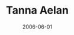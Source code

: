 ---
layout: cassette
title: "Tanna Aelan"
date: 2006-06-01
publish: 2016-06-01
category: Single
tags: [rexly, way_back_productions]
artist: "Rexly"
description: "Tanna Aelan<br>ft. Way Back Productions"
artwork: "rexly-tanna-aelan"
download: "vfSNTE"
song: "'rexly_-_tanna_aelan_64Kbps'"
side-a: "'rexly_-_tanna_aelan'"
side-b: "'rexly_-_tanna_aelan'"
icon: '<i class="demo-icon icon-cassette"></i>'
---